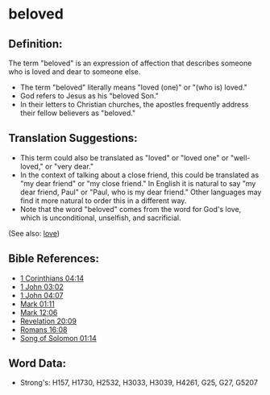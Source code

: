 # beloved #

## Definition: ##

The term "beloved" is an expression of affection that describes someone who is loved and dear to someone else.

* The term "beloved" literally means "loved (one)" or "(who is) loved."
* God refers to Jesus as his "beloved Son."
* In their letters to Christian churches, the apostles frequently address their fellow believers as "beloved."

## Translation Suggestions: ##

* This term could also be translated as "loved" or "loved one" or "well-loved," or "very dear."
* In the context of talking about a close friend, this could be translated as "my dear friend" or "my close friend." In English it is natural to say "my dear friend, Paul" or "Paul, who is my dear friend." Other languages may find it more natural to order this in a different way.
* Note that the word "beloved" comes from the word for God's love, which is unconditional, unselfish, and sacrificial.

(See also: [love](../kt/love.md))

## Bible References: ##

* [1 Corinthians 04:14](rc://en/tn/help/1co/04/14)
* [1 John 03:02](rc://en/tn/help/1jn/03/02)
* [1 John 04:07](rc://en/tn/help/1jn/04/07)
* [Mark 01:11](rc://en/tn/help/mrk/01/11)
* [Mark 12:06](rc://en/tn/help/mrk/12/06)
* [Revelation 20:09](rc://en/tn/help/rev/20/09)
* [Romans 16:08](rc://en/tn/help/rom/16/08)
* [Song of Solomon 01:14](rc://en/tn/help/sng/01/14)

## Word Data: ##

* Strong's: H157, H1730, H2532, H3033, H3039, H4261, G25, G27, G5207
